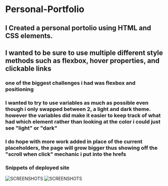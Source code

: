 # Personal-Portfolio

## I Created a personal portolio using HTML and CSS elements.

## I wanted to be sure to use multiple different style methods such as flexbox, hover properties, and clickable links

### one of the biggest challenges i had was flexbox and positioning

### I wanted to try to use variables as much as possible even though i only swapped between 2, a light and dark theme. however the variables did make it easier to keep track of what had which element rather than looking at the color i could just see "light" or "dark"

### I do hope with more work added in place of the current placeholders, the page will grow bigger thus showing off the "scroll when click" mechanic i put into the hrefs

### Snippets of deployed site
![SCREENSHOTS](asset/images/first-half-portfolio.jpg)
![SCREENSHOTS](asset/images/second-half-portfolio.jpg)